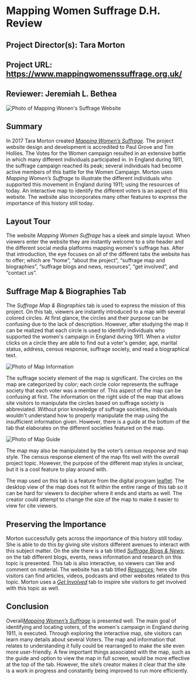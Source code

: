 # Mapping Women Suffrage D.H. Review

## Project Director(s): Tara Morton 
## Project URL: https://www.mappingwomenssuffrage.org.uk/
## Reviewer: Jeremiah L. Bethea
![Photo of Mapping Wonen's Suffrage Website](https://jereeemiaah.github.io/Jeremiah-L.-Bethea/images/MWSReviewCover.png)

## Summary 
In 2017 Tara Morton created [_Mapping Women’s Suffrage_](https://www.mappingwomenssuffrage.org.uk/suffrage-map). The project website design and development is accredited to Paul Grove and Tim Hollies. The Votes for the Women campaign resulted in an extensive battle in which many different individuals participated in. In England during 1911, the suffrage campaign reached its peak; several individuals had become active members of this battle for the Women Campaign. Morton uses _Mapping Women’s Suffrage_ to illustrate the different individuals who supported this movement in England during 1911; using the resources of today. An interactive map to identify the different voters is an aspect of this website. The website also incorporates many other features to express the importance of this history still today.

## Layout Tour
The website _Mapping Women Suffrage_ has a sleek and simple layout. When viewers enter the website they are instantly welcome to a site header and the different social media platforms mapping women's suffrage has. After that introduction, the eye focuses on all of the different tabs the website has to offer; which are “home”, “about the project”, “suffrage map and biographies”, “suffrage blogs and news, resources”, “get involved”, and “contact us”.
 
## Suffrage Map & Biographies Tab
The _Suffrage Map & Biographies_ tab is used to express the mission of this project. On this tab, viewers are instantly introduced to a map with several colored circles. At first glance, the circles and their purpose can be confusing due to the lack of description. However, after studying the map it can be realized that each circle is used to identify individuals who supported the women's campaign in England during 1911. When a visitor clicks on a circle they are able to find out a voter's gender, age, marital status, address, census response, suffrage society, and read a biographical text. 

![Photo of Map Information](https://jereeemiaah.github.io/Jeremiah-L.-Bethea/images/MWSMapInfo.png)
 
The suffrage society element of the map is significant. The circles on the map are categorized by color; each circle color represents the suffrage society that each voter was a member of. This aspect of the map can be confusing at first. The information on the right side of the map that allows site visitors to manipulate the circles based on suffrage society is abbreviated. Without prior knowledge of suffrage societies, individuals wouldn't understand how to properly manipulate the map using the insufficient information given. However, there is a guide at the bottom of the tab that elaborates on the different societies featured on the map. 

![Photo of Map Guide](https://jereeemiaah.github.io/Jeremiah-L.-Bethea/images/MWSGuide.png)
 
The map may also be manipulated by the voter’s census response and map style. The census response element of the map fits well with the overall project topic. However, the purpose of the different map styles is unclear, but it is a cool feature to play around with. 
 
The map used on this tab is a feature from the digital program [leaflet](https://leafletjs.com/). The desktop view of the map does not fit within the entire range of this tab so it can be hard for viewers to decipher where it ends and starts as well. The creator could attempt to change the size of the map to make it easier to view for cite viewers.
 
 
## Preserving the Importance
Morton successfully gets across the importance of this history still today. She is able to do this by giving site visitors different avenues to interact with this subject matter. On the site there is a tab titled [_Suffrage Blogs & News_](https://www.mappingwomenssuffrage.org.uk/suffrage-blogs); on the tab different blogs, events, news information and research on this topic is presented. This tab is also interactive, so viewers can like and comment on material. The website has a tab titled [_Resources_](https://www.mappingwomenssuffrage.org.uk/resources-articles); here site visitors can find articles, videos, podcasts and other websites related to this topic. Morton uses a [_Get Involved_](https://www.mappingwomenssuffrage.org.uk/get-involved) tab to inspire site visitors to get involved with this topic as well. 
 
## Conclusion
Overall[_Mapping Women’s Suffrage_](https://www.mappingwomenssuffrage.org.uk/suffrage-map) is presented well. The main goal of identifying and locating voters, of the women's campaign in England during 1911, is executed. Through exploring the interactive map, site visitors can learn many details about several Voters. The map and information that relates to understanding it fully could be rearranged to make the site even more user-friendly. A few important things associated with the map, such as the guide and option to view the map in full screen, would be more effective at the top of the tab. However, the site’s creator makes it clear that the site is a work in progress and constantly being improved to run more efficiently. 


